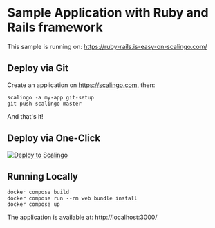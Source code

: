 # Sample Application with Ruby and Rails framework

This sample is running on: https://ruby-rails.is-easy-on-scalingo.com/

## Deploy via Git

Create an application on https://scalingo.com, then:

```shell
scalingo -a my-app git-setup
git push scalingo master
```


And that's it!

## Deploy via One-Click

[![Deploy to Scalingo](https://cdn.scalingo.com/deploy/button.svg)](https://my.scalingo.com/deploy)

## Running Locally

```shell
docker compose build
docker compose run --rm web bundle install
docker compose up
```

The application is available at: http://localhost:3000/
